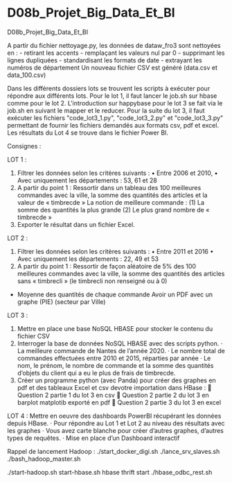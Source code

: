 # D08b_Projet_Big_Data_Et_BI
D08b_Projet_Big_Data_Et_BI

A partir du fichier nettoyage.py, les données de dataw_fro3 sont nettoyées en :
	- retirant les accents
	- remplaçant les valeurs nul par 0
	- supprimant les lignes dupliquées
	- standardisant les formats de date
	- extrayant les numéros de département
Un nouveau fichier CSV est généré (data.csv et data_100.csv)

Dans les différents dossiers lots se trouvent les scripts à exécuter pour répondre aux différents lots.
Pour le lot 1, il faut lancer le job.sh sur hbase comme pour le lot 2.
L'introduction sur happybase pour le lot 3 se fait via le job.sh en suivant le mapper et le reducer. Pour la suite du lot 3, il faut exécuter les fichiers "code_lot3_1.py", "code_lot3_2.py" et "code_lot3_3.py" permettant de fournir les fichiers demandés aux formats csv, pdf et excel.
Les résultats du Lot 4 se trouve dans le fichier Power BI.


Consignes :

LOT 1 :
1. Filtrer les données selon les critères suivants :
	• Entre 2006 et 2010,
	• Avec uniquement les départements : 53, 61 et 28
2. A partir du point 1 : Ressortir dans un tableau des 100 meilleures commandes avec la ville, la somme des quantités des articles et la valeur de « timbrecde »
	La notion de meilleure commande :
		(1) La somme des quantités la plus grande
		(2) Le plus grand nombre de « timbrecde »
3. Exporter le résultat dans un fichier Excel.

LOT 2 :
1. Filtrer les données selon les critères suivants :
	• Entre 2011 et 2016
	• Avec uniquement les départements : 22, 49 et 53
2. A partir du point 1 : Ressortir de façon aléatoire de 5% des 100 meilleures commandes avec la ville, la somme des quantités des articles sans « timbrecli » (le timbrecli non renseigné ou à 0)
+ Moyenne des quantités de chaque commande
Avoir un PDF avec un graphe (PIE) (secteur par Ville)

LOT 3 :
1. Mettre en place une base NoSQL HBASE pour stocker le contenu du fichier CSV
2. Interroger la base de données NoSQL HBASE avec des scripts python.
	· La meilleure commande de Nantes de l’année 2020.
	· Le nombre total de commandes effectuées entre 2010 et 2015, réparties par année
	· Le nom, le prénom, le nombre de commande et la somme des quantités d’objets du client qui a eu le plus de frais de timbrecde.
3. Créer un programme python (avec Panda) pour créer des graphes en pdf et des tableaux Excel et csv devotre importation dans HBase : 
	 Question 2 partie 1 du lot 3 en csv 
	 Question 2 partie 2 du lot 3 en barplot matplotib exporté en pdf 
	 Question 2 partie 3 du lot 3 en excel

LOT 4 :
Mettre en oeuvre des dashboards PowerBI récupérant les données depuis HBase.
	· Pour répondre au Lot 1 et Lot 2 au niveau des résultats avec les graphes
	· Vous avez carte blanche pour créer d’autres graphes, d’autres types de requêtes.
	· Mise en place d’un Dashboard interactif




Rappel de lancement Hadoop :
./start_docker_digi.sh
./lance_srv_slaves.sh
./bash_hadoop_master.sh

./start-hadoop.sh
start-hbase.sh
hbase thrift start
./hbase_odbc_rest.sh